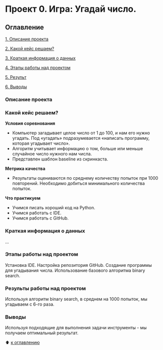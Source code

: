 # Проект 0. Игра: Угадай число.

## Оглавление
[1. Описание проекта](https://github.com/elynets/skillfactory/blob/main/project_0/README.md#Описание-проекта)

[2. Какой кейс решаем?](https://github.com/elynets/skillfactory/blob/main/project_0/README.md#Какой-кейс-решаем?)

[3. Краткая информация о данных](https://github.com/elynets/skillfactory/blob/main/project_0/README.md#Краткая-информация-о-данных)

[4. Этапы работы над проектом](https://github.com/elynets/skillfactory/blob/main/project_0/README.md#Этапы-работы-над-проектом)

[5. Результ](https://github.com/elynets/skillfactory/blob/main/project_0/README.md#Результы-работы-над-проектом)

[6. Выводы](https://github.com/elynets/skillfactory/blob/main/project_0/README.md#Выводы)


### Описание проекта

### Какой кейс решаем?

**Условия соревнования**
- Компьютер загадывает целое число от 1 до 100, и нам его нужно угадать. Под «угадать» подразумевается «написать программу, которая угадывает число».
- Алгоритм учитывает информацию о том, больше или меньше случайное число нужного нам числа.
- Представлен шаблон baseline из скринкаста.

**Метрика качества**
- Результаты оцениваются по среднему количеству попыток при 1000 повторений. Необходимо добиться минимального количества попыток.

**Что практикуем**
- Учимся писать хороший код на Python.
- Учимся работать с IDE.
- Учимся работать с GitHub.

### Краткая информация о данных
...

### Этапы работы над проектом
Установка IDE. Настройка репозитория GitHub. Создание программы для угадывания числа. Использование базового алгоритма binary search.

### Результы работы над проектом
Используя алгоритм binary search, в среднем на 1000 попыток, мы угадываем с 6-го раза.

### Выводы
Используя подходящие для выполнения задачи инструменты - мы получаем оптимальный результат.

:arrow_up: [к оглавлению](https://github.com/elynets/skillfactory/blob/main/project_0/README.md#Оглавление)


